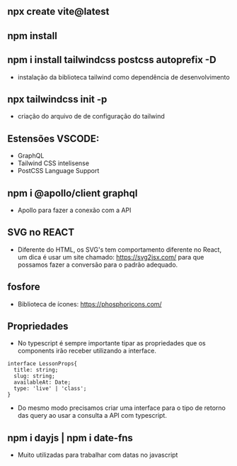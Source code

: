 ## npx create vite@latest

## npm install

## npm i install tailwindcss postcss autoprefix -D
- instalação da biblioteca tailwind como dependência de desenvolvimento

## npx tailwindcss init -p
- criação do arquivo de de configuração do tailwind

## Estensões VSCODE:
- GraphQL
- Tailwind CSS intelisense
- PostCSS Language Support

## npm i @apollo/client graphql
- Apollo para fazer a conexão com a API

## SVG no REACT
- Diferente do HTML, os SVG's tem comportamento diferente no React, um dica é usar um site
chamado: https://svg2jsx.com/ para que possamos fazer a conversão para o padrão adequado.

## fosfore
- Biblioteca de ícones: https://phosphoricons.com/

## Propriedades
- No typescript é sempre importante tipar as propriedades que os components irão receber utilizando a interface.
```
interface LessonProps{
  title: string;
  slug: string;
  availableAt: Date;
  type: 'live' | 'class';
}
```
- Do mesmo modo precisamos criar uma interface para o tipo de retorno das query ao usar a consulta a API com typescript.

## npm i dayjs | npm i date-fns
- Muito utilizadas para trabalhar com datas no javascript